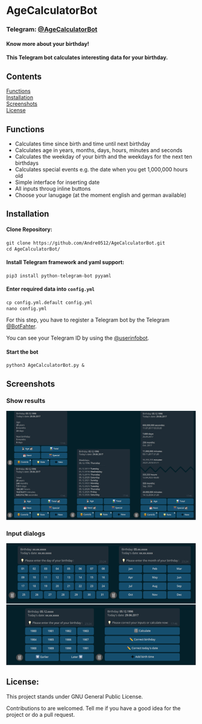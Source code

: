 # AgeCalculatorBot

### Telegram: [@AgeCalculatorBot](https://t.me/AgeCalculatorBot)

#### Know more about your birthday!
#### This Telegram bot calculates interesting data for your birthday.

## Contents
[Functions](#functions)  
[Installation](#installation)  
[Screenshots](#screenshots)  
[License](#license)  

## Functions
* Calculates time since birth and time until next birthday
* Calculates age in years, months, days, hours, minutes and seconds
* Calculates the weekday of your birth and the weekdays for the next ten birthdays
* Calculates special events e.g. the date when you get 1,000,000 hours old
* Simple interface for inserting date
* All inputs throug inline buttons
* Choose your lanugage (at the moment english and german available)

## Installation

#### Clone Repository:
```
git clone https://github.com/Andre0512/AgeCalculatorBot.git
cd AgeCalculatorBot/
```

#### Install Telegram framework and yaml support:
```
pip3 install python-telegram-bot pyyaml
```
#### Enter required data into `config.yml`
```
cp config.yml.default config.yml
nano config.yml
```
For this step, you have to register a Telegram bot by the Telegram [@BotFahter](https://t.me/botfather).

You can see your Telegram ID by using the [@userinfobot](https://telegram.me/userinfobot).

#### Start the bot
```
python3 AgeCalculatorBot.py &
```

## Screenshots

### Show results
<img src="images/output.png" width="800"/> 

### Input dialogs
<img src="images/insert_data.png" width="800"/>

## License:
This project stands under GNU General Public License.

Contributions to are welcomed. Tell me if you have a good idea for the project or do a pull request.
